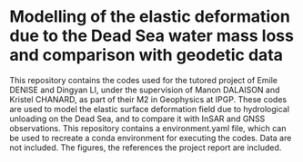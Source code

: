 # Modelling of the elastic deformation due to the Dead Sea water mass loss and comparison with geodetic data

This repository contains the codes used for the tutored project of Emile DENISE and Dingyan LI, under the supervision of Manon DALAISON and Kristel CHANARD, as part of their M2 in Geophysics at IPGP. These codes are used to model the elastic surface deformation field due to hydrological unloading on the Dead Sea, and to compare it with InSAR and GNSS observations. This repository contains a environment.yaml file, which can be used to recreate a conda environment for executing the codes. Data are not included. The figures, the references the project report are included.
